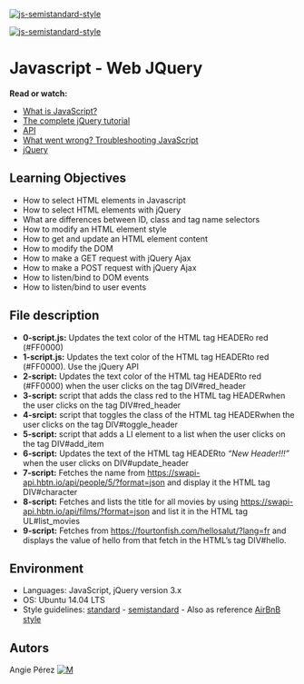 [![js-semistandard-style](https://img.shields.io/badge/code%20style-semistandard-brightgreen.svg?style=flat-square)](https://github.com/standard/semistandard)

[![js-semistandard-style](https://raw.githubusercontent.com/standard/semistandard/master/badge.svg)](https://github.com/standard/semistandard)

# Javascript - Web JQuery

**Read or watch:**

* [What is JavaScript?](https://developer.mozilla.org/en-US/docs/Learn/JavaScript/First_steps/What_is_JavaScript)
* [The complete jQuery tutorial](https://jquery-tutorial.net/)
* [API](https://oscarotero.com/jquery/)
* [What went wrong? Troubleshooting JavaScript](https://developer.mozilla.org/en-US/docs/Learn/JavaScript/First_steps/What_went_wrong)
* [jQuery](https://jquery.com/)

## Learning Objectives

* How to select HTML elements in Javascript
* How to select HTML elements with jQuery
* What are differences between ID, class and tag name selectors
* How to modify an HTML element style
* How to get and update an HTML element content
* How to modify the DOM
* How to make a GET request with jQuery Ajax
* How to make a POST request with jQuery Ajax
* How to listen/bind to DOM events
* How to listen/bind to user events

## File description

* **0-script.js:** Updates the text color of the HTML tag HEADERo red (#FF0000)
* **1-script.js:** Updates the text color of the HTML tag  HEADERto red (#FF0000). Use the jQuery API
* **2-script:** Updates the text color of the HTML tag  HEADERto red (#FF0000) when the user clicks on the tag  DIV#red_header
* **3-script:** script that adds the class red to the HTML tag  HEADERwhen the user clicks on the tag  DIV#red_header
* **4-srcipt:** script that toggles the class of the HTML tag  HEADERwhen the user clicks on the tag  DIV#toggle_header
* **5-script:** script that adds a LI element to a list when the user clicks on the tag  DIV#add_item
* **6-script:** Updates the text of the HTML tag  HEADERto *“New Header!!!”* when the user clicks on  DIV#update_header
* **7-script:** Fetches the name from https://swapi-api.hbtn.io/api/people/5/?format=json and display it the HTML tag  DIV#character
* **8-script:** Fetches and lists the title for all movies by using https://swapi-api.hbtn.io/api/films/?format=json and list it in the HTML tag  UL#list_movies
* **9-script:** Fetches from https://fourtonfish.com/hellosalut/?lang=fr and displays the value of hello from that fetch in the HTML’s tag  DIV#hello.

## Environment

* Languages: JavaScript, jQuery version 3.x
* OS: Ubuntu 14.04 LTS
* Style guidelines: [standard](https://standardjs.com/rules.html) - [semistandard](https://github.com/standard/semistandard) - Also as reference [AirBnB style](https://github.com/airbnb/javascript)

## Autors

 Angie Pérez [![M](https://upload.wikimedia.org/wikipedia/fr/thumb/c/c8/Twitter_Bird.svg/30px-Twitter_Bird.svg.png)](https://twitter.com/xiommyperez)
